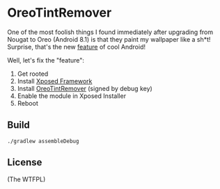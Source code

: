 # OreoTintRemover

One of the most foolish things I found immediately after upgrading from Nougat to Oreo (Android 8.1) is that
they paint my wallpaper like a sh*t! Surprise, that's the new [feature][1] of cool Android!

Well, let's fix the "feature":

1. Get rooted
2. Install [Xposed Framework][2]
3. Install [OreoTintRemover][3] (signed by debug key)
4. Enable the module in Xposed Installer
5. Reboot



## Build

```
./gradlew assembleDebug
```

## License

(The WTFPL)

[1]: https://www.androidpolice.com/2017/10/26/android-8-1-feature-spotlight-wallpaper-based-themes-include-tinted-notification-power-menu-shadows-just-like-pixel-2/
[2]: http://dl-xda.xposed.info/framework/sdk27/
[3]: https://github.com/kamikat/OreoTintRemover/releases
